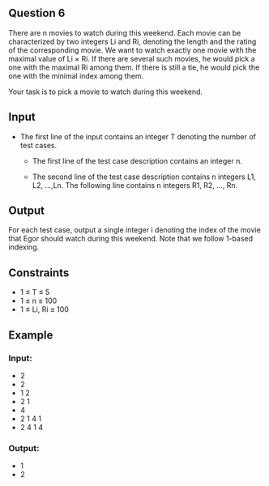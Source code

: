 

## Question 6

There are n movies to watch during this weekend. Each movie can be characterized by two integers Li and Ri, denoting the length and the rating of the corresponding movie. We want to watch exactly one movie with the maximal value of Li × Ri. If there are several such movies, he would pick a one with the maximal Ri among them. If there is still a tie, he would pick the one with the minimal index among them.

Your task is to pick a movie to watch during this weekend.

## Input
* The first line of the input contains an integer T denoting the number of test cases.

  * The first line of the test case description contains an integer n.

  * The second line of the test case description contains n integers L1, L2, ...,Ln. The following line contains n integers R1, R2, ..., Rn.

## Output
For each test case, output a single integer i denoting the index of the movie that Egor should watch during this weekend. Note that we follow 1-based indexing.

## Constraints
- 1 ≤ T ≤ 5
- 1 ≤ n ≤ 100
- 1 ≤ Li, Ri ≤ 100
## Example
### Input:
- 2
- 2
- 1 2
- 2 1
- 4
- 2 1 4 1
- 2 4 1 4

### Output:
- 1
- 2
